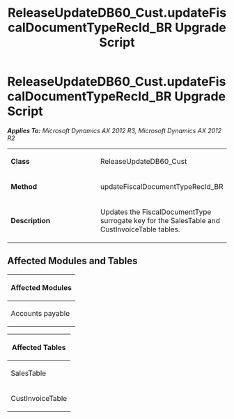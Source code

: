 ﻿---
title: ReleaseUpdateDB60_Cust.updateFiscalDocumentTypeRecId_BR Upgrade Script
TOCTitle: ReleaseUpdateDB60_Cust.updateFiscalDocumentTypeRecId_BR Upgrade Script
ms:assetid: 19478dc8-cc08-2f8f-e9b1-fdf34a799f08
ms:mtpsurl: https://msdn.microsoft.com/en-us/library/JJ718628(v=AX.60)
ms:contentKeyID: 49706912
ms.date: 05/18/2015
mtps_version: v=AX.60
---

# ReleaseUpdateDB60\_Cust.updateFiscalDocumentTypeRecId\_BR Upgrade Script 


_**Applies To:** Microsoft Dynamics AX 2012 R3, Microsoft Dynamics AX 2012 R2_

<table>
<colgroup>
<col style="width: 50%" />
<col style="width: 50%" />
</colgroup>
<tbody>
<tr class="odd">
<td><p><strong>Class</strong></p></td>
<td><p>ReleaseUpdateDB60_Cust</p></td>
</tr>
<tr class="even">
<td><p><strong>Method</strong></p></td>
<td><p>updateFiscalDocumentTypeRecId_BR</p></td>
</tr>
<tr class="odd">
<td><p><strong>Description</strong></p></td>
<td><p>Updates the FiscalDocumentType surrogate key for the SalesTable and CustInvoiceTable tables.</p></td>
</tr>
</tbody>
</table>


## Affected Modules and Tables

<table>
<colgroup>
<col style="width: 100%" />
</colgroup>
<thead>
<tr class="header">
<th><p>Affected Modules</p></th>
</tr>
</thead>
<tbody>
<tr class="odd">
<td><p>Accounts payable</p></td>
</tr>
</tbody>
</table>


<table>
<colgroup>
<col style="width: 100%" />
</colgroup>
<thead>
<tr class="header">
<th><p>Affected Tables</p></th>
</tr>
</thead>
<tbody>
<tr class="odd">
<td><p>SalesTable</p></td>
</tr>
<tr class="even">
<td><p>CustInvoiceTable</p></td>
</tr>
</tbody>
</table>

  



